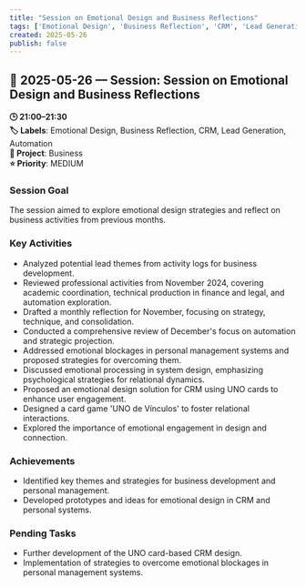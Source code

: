 ```yaml
---
title: "Session on Emotional Design and Business Reflections"
tags: ['Emotional Design', 'Business Reflection', 'CRM', 'Lead Generation', 'Automation']
created: 2025-05-26
publish: false
---
```


## 📅 2025-05-26 — Session: Session on Emotional Design and Business Reflections

**🕒 21:00–21:30**  
**🏷️ Labels**: Emotional Design, Business Reflection, CRM, Lead Generation, Automation  
**📂 Project**: Business  
**⭐ Priority**: MEDIUM  


### Session Goal
The session aimed to explore emotional design strategies and reflect on business activities from previous months.

### Key Activities
- Analyzed potential lead themes from activity logs for business development.
- Reviewed professional activities from November 2024, covering academic coordination, technical production in finance and legal, and automation exploration.
- Drafted a monthly reflection for November, focusing on strategy, technique, and consolidation.
- Conducted a comprehensive review of December's focus on automation and strategic projection.
- Addressed emotional blockages in personal management systems and proposed strategies for overcoming them.
- Discussed emotional processing in system design, emphasizing psychological strategies for relational dynamics.
- Proposed an emotional design solution for CRM using UNO cards to enhance user engagement.
- Designed a card game 'UNO de Vínculos' to foster relational interactions.
- Explored the importance of emotional engagement in design and connection.

### Achievements
- Identified key themes and strategies for business development and personal management.
- Developed prototypes and ideas for emotional design in CRM and personal systems.

### Pending Tasks
- Further development of the UNO card-based CRM design.
- Implementation of strategies to overcome emotional blockages in personal management systems.

